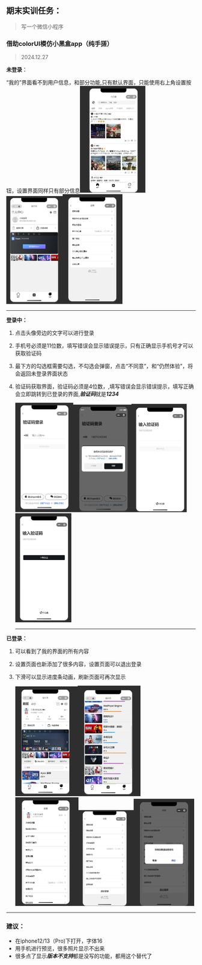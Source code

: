 ## 期末实训任务：

> 写一个微信小程序

### 借助colorUI模仿小黑盒app（纯手搓）
>2024.12.27

**未登录**：

  “我的”界面看不到用户信息，和部分功能,只有默认界面，只能使用右上角设置按钮，设置界面同样只有部分信息<img src="readme-image/1.png" alt="1" style="zoom: 33%;" /><img src="readme-image/2.png" alt="2" style="zoom:33%;" /><img src="readme-image/11.png" alt="11" style="zoom:33%;" />

***

**登录中：**

1. 点击头像旁边的文字可以进行登录

2. 手机号必须是11位数，填写错误会显示错误提示，只有正确显示手机号才可以获取验证码

3. 最下方的勾选框需要勾选，不勾选会弹窗，点击“不同意”，和“仍然体验”，将会返回未登录界面状态

4. 验证码获取界面，验证码必须是4位数，,填写错误会显示错误提示，填写正确会立即跳转到已登录的界面,***验证码***就是***1234***

   <img src="readme-image/3.png" alt="3" style="zoom:33%;" /><img src="readme-image/4.png" alt="4" style="zoom:33%;" /><img src="readme-image/5.png" alt="5" style="zoom:33%;" /><img src="readme-image/6.png" alt="6" style="zoom:33%;" />

   ***

**已登录：**

1. 可以看到了我的界面的所有内容

2. 设置页面也新添加了很多内容，设置页面可以退出登录

3. 下滑可以显示进度条动画，刷新页面可再次显示

   <img src="readme-image/7.png" alt="7" style="zoom:33%;" /><img src="readme-image/8.png" alt="8" style="zoom:33%;" /><img src="readme-image/9.png" alt="9" style="zoom:33%;" /><img src="readme-image/10.png" alt="10" style="zoom:30%;" /><img src="readme-image/12.png" alt="12" style="zoom:33%;" />

***

### 建议：

* 在iphone12/13（Pro)下打开，字体16
* 用手机进行预览，很多照片显示不出来
* 很多点了显示***版本不支持***都是没写的功能，都用这个替代了
